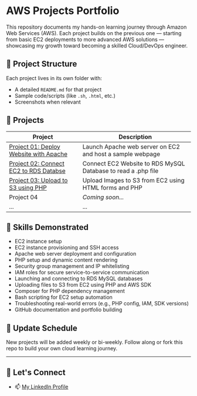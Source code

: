 # AWS Projects Portfolio

This repository documents my hands-on learning journey through Amazon Web Services (AWS). Each project builds on the previous one — starting from basic EC2 deployments to more advanced AWS solutions — showcasing my growth toward becoming a skilled Cloud/DevOps engineer.

## 🔧 Project Structure

Each project lives in its own folder with:
- A detailed `README.md` for that project
- Sample code/scripts (like `.sh`, `.html`, etc.)
- Screenshots when relevant

## 🚀 Projects

| Project | Description |
|--------|-------------|
| [Project 01: Deploy Website with Apache](./project-01-deploy-apache) | Launch Apache web server on EC2 and host a sample webpage |
| [Project 02: Connect EC2 to RDS Databse](./project-02-ec2-rds-mysql) | Connect EC2 Website to RDS MySQL Database to read a .php file |
| [Project 03: Upload to S3 using PHP](./project-03-upload-to-s3) | Upload Images to S3 from EC2 using HTML forms and PHP |
| Project 04 | _Coming soon..._ |
| ... | ... |

## 🧠 Skills Demonstrated

- EC2 instance setup
- EC2 instance provisioning and SSH access
- Apache web server deployment and configuration
- PHP setup and dynamic content rendering
- Security group management and IP whitelisting
- IAM roles for secure service-to-service communication
- Launching and connecting to RDS MySQL databases
- Uploading files to S3 from EC2 using PHP and AWS SDK
- Composer for PHP dependency management
- Bash scripting for EC2 setup automation
- Troubleshooting real-world errors (e.g., PHP config, IAM, SDK versions)
- GitHub documentation and portfolio building

## 📅 Update Schedule

New projects will be added weekly or bi-weekly. Follow along or fork this repo to build your own cloud learning journey.

---

## 🙌 Let's Connect

- 📫 [My LinkedIn Profile](https://www.linkedin.com/in/uche-francis-6803b080/)


